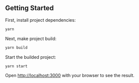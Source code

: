 
## Getting Started

First, install project dependencies:

```bash
yarn 
```

Next, make project build:

```bash
yarn build
```
Start the builded project:
```bash
yarn start
```

Open [http://localhost:3000](http://localhost:3000) with your browser to see the result.
